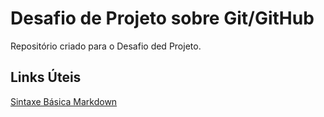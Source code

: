 # Desafio de Projeto sobre Git/GitHub
Repositório criado para o Desafio ded Projeto.

## Links Úteis
[Sintaxe Básica Markdown](https://www.markdownguide.org/basic-syntax/)
